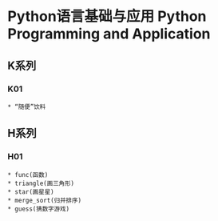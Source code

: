 # Python语言基础与应用 Python Programming and Application
## K系列
### K01
```
* “随便”饮料
```

## H系列
### H01
```
* func(函数)
* triangle(画三角形)
* star(画星星)
* merge_sort(归并排序)
* guess(猜数字游戏)
```


